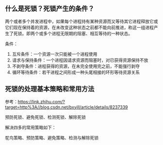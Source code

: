 ## 什么是死锁？死锁产生的条件？
两个或者多个并发进程中，如果每个进程持有某种资源而又等待其它进程释放它或它们现在保持着的资源，在未改变这种状态之前都不能向前推进，称这一组进程产生了死锁。即两个或多个进程无限期的阻塞、相互等待的一种状态。

条件：
1. 互斥条件：一个资源一次只能被一个进程使用
2. 请求与保持条件：一个进程因请求资源而阻塞时，对已获得资源保持不放
3. 不剥夺条件：进程获得的资源，在未完全使用完之前，不能强行剥夺
4. 循环等待条件：若干进程之间形成一种头尾相接的环形等待资源关系 


## 死锁的处理基本策略和常用方法
参考：https://link.zhihu.com/?target=http%3A//blog.csdn.net/bxyill/article/details/8237339

预防死锁、避免死锁、检测死锁、解除死锁 

解决四多的常用策略如下： 

鸵鸟策略、预防策略、避免策略、检测与解除死锁 

